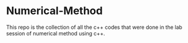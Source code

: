 # Numerical-Method
This repo is the collection of all the c++ codes that were done in the lab session of numerical method using c++.
